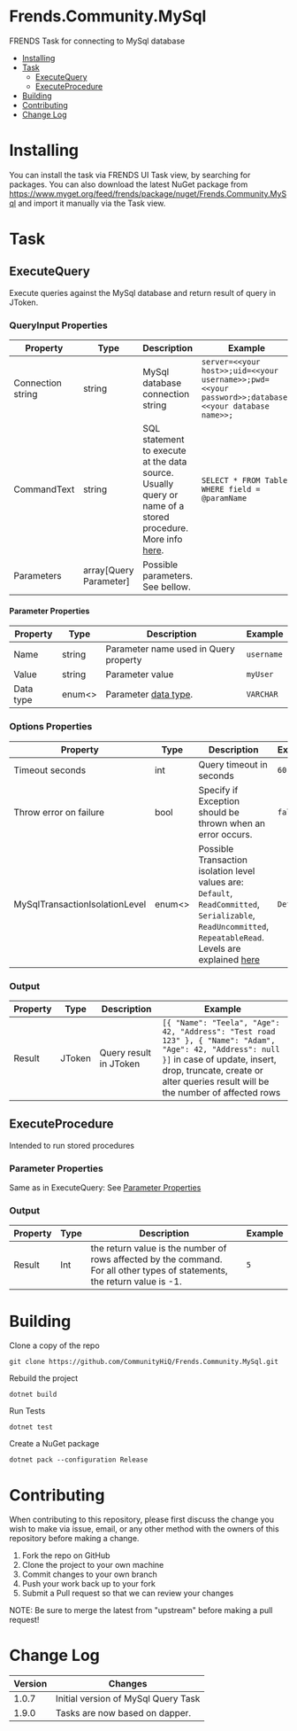 # Frends.Community.MySql

FRENDS Task for connecting to MySql database

- [Installing](#installing)
- [Task](#tasks)
  - [ExecuteQuery](#executequery)
  - [ExecuteProcedure](#ExecuteProcedure) 
- [Building](#building)
- [Contributing](#contributing)
- [Change Log](#change-log)

# Installing

You can install the task via FRENDS UI Task view, by searching for packages. You can also download the latest NuGet package from https://www.myget.org/feed/frends/package/nuget/Frends.Community.MySql and import it manually via the Task view.

# Task

## ExecuteQuery

Execute queries against the MySql database and return result of query in JToken.

### QueryInput Properties
| Property    | Type       | Description     | Example |
| ------------| -----------| --------------- | ------- |
| Connection string | string | MySql database connection string | `server=<<your host>>;uid=<<your username>>;pwd=<<your password>>;database=<<your database name>>;` |
| CommandText | string | SQL statement to execute at the data source. Usually query or name of a stored procedure. More info [here]( https://dev.mysql.com/doc/dev/connector-net/8.0/html/P_MySql_Data_MySqlClient_MySqlCommand_CommandText.htm). | `SELECT * FROM Table WHERE field = @paramName` |
| Parameters | array[Query Parameter] | Possible parameters. See bellow. |  |

#### Parameter Properties

| Property    | Type       | Description     | Example |
| ------------| -----------| --------------- | ------- |
| Name | string | Parameter name used in Query property | `username` |
| Value | string | Parameter value | `myUser` |
| Data type | enum<> | Parameter [data type](https://dev.mysql.com/doc/dev/connector-net/8.0/html/T_MySql_Data_MySqlClient_MySqlDbType.htm). | `VARCHAR` |

### Options Properties

| Property    | Type       | Description     | Example |
| ------------| -----------| --------------- | ------- |
| Timeout seconds | int | Query timeout in seconds | `60` |
| Throw error on failure | bool | Specify if Exception should be thrown when an error occurs. | `false` 
| MySqlTransactionIsolationLevel | enum<> | Possible Transaction isolation level values are: `Default`, `ReadCommitted`, `Serializable`, `ReadUncommitted`, `RepeatableRead`. Levels are explained [here]( https://dev.mysql.com/doc/refman/8.0/en/innodb-transaction-isolation-levels.html) | `Default`

### Output
| Property    | Type       | Description     | Example |
| ------------| -----------| --------------- | ------- |
| Result | JToken | Query result in JToken | `[{ "Name": "Teela", "Age": 42, "Address": "Test road 123" }, { "Name": "Adam", "Age": 42, "Address": null }]` in case of update, insert, drop, truncate, create or alter queries result will be the number of affected rows |


## ExecuteProcedure

Intended to run stored procedures

### Parameter Properties

Same as in ExecuteQuery: See [Parameter Properties](#executequery)

### Output

| Property    | Type       | Description     | Example |
| ------------| -----------| --------------- | ------- |
| Result | Int | the return value is the number of rows affected by the command. For all other types of statements, the return value is -1.  | `5` |


# Building

Clone a copy of the repo

`git clone https://github.com/CommunityHiQ/Frends.Community.MySql.git`

Rebuild the project

`dotnet build`

Run Tests

`dotnet test`

Create a NuGet package

`dotnet pack --configuration Release`

# Contributing

When contributing to this repository, please first discuss the change you wish to make via issue, email, or any other method with the owners of this repository before making a change.

1. Fork the repo on GitHub
2. Clone the project to your own machine
3. Commit changes to your own branch
4. Push your work back up to your fork
5. Submit a Pull request so that we can review your changes

NOTE: Be sure to merge the latest from "upstream" before making a pull request!

# Change Log

| Version | Changes |
| ----- | ----- |
| 1.0.7 | Initial version of MySql Query Task |
| 1.9.0 | Tasks are now based on dapper.|

